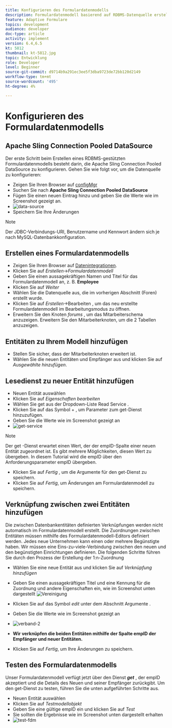 ```yaml
---
title: Konfigurieren des Formulardatenmodells
description: Formulardatenmodell basierend auf RDBMS-Datenquelle erstellen
feature: Adaptive Formulare
topics: development
audience: developer
doc-type: article
activity: implement
version: 6.4,6.5
kt: 5812
thumbnail: kt-5812.jpg
topic: Entwicklung
role: Developer
level: Beginner
source-git-commit: d9714b9a291ec3ee5f3dba9723de72bb120d2149
workflow-type: tm+mt
source-wordcount: '495'
ht-degree: 4%

---
```




# Konfigurieren des Formulardatenmodells

## Apache Sling Connection Pooled DataSource

Der erste Schritt beim Erstellen eines RDBMS-gestützten Formulardatenmodells besteht darin, die Apache Sling Connection Pooled DataSource zu konfigurieren. Gehen Sie wie folgt vor, um die Datenquelle zu konfigurieren:

* Zeigen Sie Ihren Browser auf [configMgr](http://localhost:4502/system/console/configMgr)
* Suchen Sie nach **Apache Sling Connection Pooled DataSource**
* Fügen Sie einen neuen Eintrag hinzu und geben Sie die Werte wie im Screenshot gezeigt an.
* ![data-source](assets/data-source.png)
* Speichern Sie Ihre Änderungen

>[!NOTE]
>Der JDBC-Verbindungs-URI, Benutzername und Kennwort ändern sich je nach MySQL-Datenbankkonfiguration.


## Erstellen eines Formulardatenmodells

* Zeigen Sie Ihren Browser auf [Datenintegrationen](http://localhost:4502/aem/forms.html/content/dam/formsanddocuments-fdm).
* Klicken Sie auf _Erstellen_->_Formulardatenmodell_
* Geben Sie einen aussagekräftigen Namen und Titel für das Formulardatenmodell an, z. B. **Employee**
* Klicken Sie auf _Weiter_
* Wählen Sie die Datenquelle aus, die im vorherigen Abschnitt (Foren) erstellt wurde.
* Klicken Sie auf _Erstellen_->Bearbeiten , um das neu erstellte Formulardatenmodell im Bearbeitungsmodus zu öffnen.
* Erweitern Sie den Knoten _forums_ , um das Mitarbeiterschema anzuzeigen. Erweitern Sie den Mitarbeiterknoten, um die 2 Tabellen anzuzeigen.

## Entitäten zu Ihrem Modell hinzufügen

* Stellen Sie sicher, dass der Mitarbeiterknoten erweitert ist.
* Wählen Sie die neuen Entitäten und Empfänger aus und klicken Sie auf _Ausgewählte hinzufügen_.

## Lesedienst zu neuer Entität hinzufügen

* Neuen Entität auswählen
* Klicken Sie auf _Eigenschaften bearbeiten_
* Wählen Sie get aus der Dropdown-Liste Read Service .
* Klicken Sie auf das Symbol + , um Parameter zum get-Dienst hinzuzufügen.
* Geben Sie die Werte wie im Screenshot gezeigt an
* ![get-service](assets/get-service.png)
>[!NOTE]
> Der get -Dienst erwartet einen Wert, der der empID-Spalte einer neuen Entität zugeordnet ist. Es gibt mehrere Möglichkeiten, diesen Wert zu übergeben. In diesem Tutorial wird die empID über den Anforderungsparameter empID übergeben.
* Klicken Sie auf _Fertig_ , um die Argumente für den get-Dienst zu speichern.
* Klicken Sie auf _Fertig_, um Änderungen am Formulardatenmodell zu speichern.

## Verknüpfung zwischen zwei Entitäten hinzufügen

Die zwischen Datenbankentitäten definierten Verknüpfungen werden nicht automatisch im Formulardatenmodell erstellt. Die Zuordnungen zwischen Entitäten müssen mithilfe des Formulardatenmodell-Editors definiert werden. Jedes neue Unternehmen kann einen oder mehrere Begünstigte haben. Wir müssen eine Eins-zu-viele-Verbindung zwischen den neuen und den begünstigten Einrichtungen definieren.
Die folgenden Schritte führen Sie durch den Prozess der Erstellung der 1:n-Zuordnung

* Wählen Sie eine neue Entität aus und klicken Sie auf _Verknüpfung hinzufügen_
* Geben Sie einen aussagekräftigen Titel und eine Kennung für die Zuordnung und andere Eigenschaften ein, wie im Screenshot unten dargestellt
   ![Vereinigung](assets/association-entities-1.png)

* Klicken Sie auf das Symbol _edit_ unter dem Abschnitt Argumente .

* Geben Sie die Werte wie im Screenshot gezeigt an
* ![verband-2](assets/association-entities.png)
* **Wir verknüpfen die beiden Entitäten mithilfe der Spalte empID der Empfänger und neuer Entitäten.**
* Klicken Sie auf _Fertig_, um Ihre Änderungen zu speichern.

## Testen des Formulardatenmodells

Unser Formulardatenmodell verfügt jetzt über den Dienst **_get_** , der empID akzeptiert und die Details des Neuen und seiner Empfänger zurückgibt. Um den get-Dienst zu testen, führen Sie die unten aufgeführten Schritte aus.

* Neuen Entität auswählen
* Klicken Sie auf _Testmodellobjekt_
* Geben Sie eine gültige empID ein und klicken Sie auf _Test_
* Sie sollten die Ergebnisse wie im Screenshot unten dargestellt erhalten
* ![test-fdm](assets/test-form-data-model.png)
